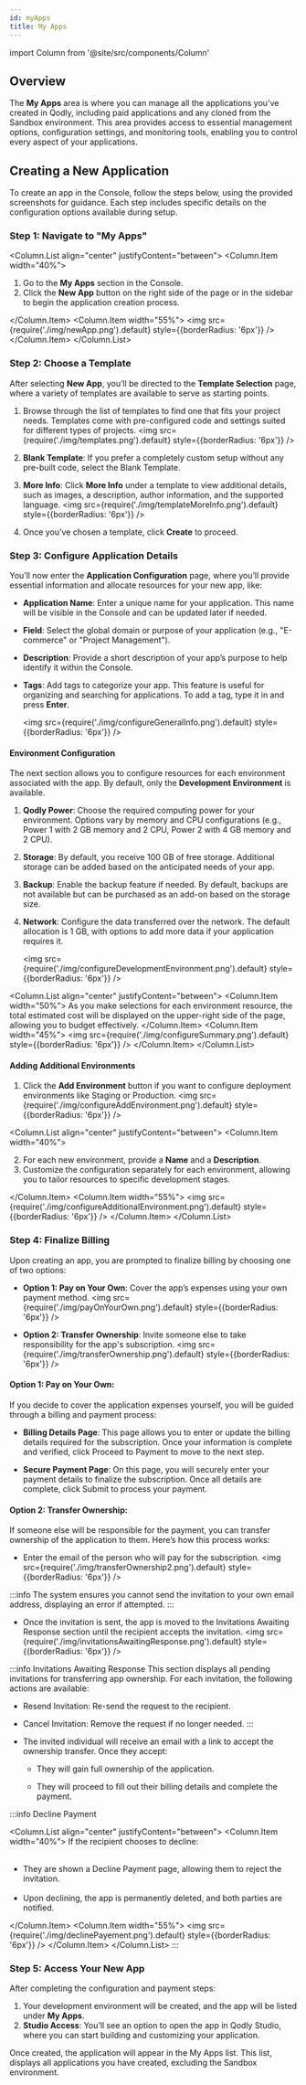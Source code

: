 ```yaml
---
id: myApps
title: My Apps
---
```


import Column from '@site/src/components/Column'

## Overview

The **My Apps** area is where you can manage all the applications you’ve created in Qodly, including paid applications and any cloned from the Sandbox environment. This area provides access to essential management options, configuration settings, and monitoring tools, enabling you to control every aspect of your applications.


## Creating a New Application

To create an app in the Console, follow the steps below, using the provided screenshots for guidance. Each step includes specific details on the configuration options available during setup.

### Step 1: Navigate to "My Apps"

<Column.List align="center" justifyContent="between">
    <Column.Item width="40%">
        <ol>
            <li> Go to the <strong>My Apps</strong> section in the Console.<br/></li>
            <li> Click the <strong>New App</strong> button on the right side of the page or in the sidebar to begin the application creation process.</li>
        </ol>
    </Column.Item>
    <Column.Item width="55%">
    <img src={require('./img/newApp.png').default} style={{borderRadius: '6px'}} />
    </Column.Item>
</Column.List>


### Step 2: Choose a Template

After selecting **New App**, you’ll be directed to the **Template Selection** page, where a variety of templates are available to serve as starting points. 

1. Browse through the list of templates to find one that fits your project needs. Templates come with pre-configured code and settings suited for different types of projects.
<img src={require('./img/templates.png').default} style={{borderRadius: '6px'}} />

2. **Blank Template**: If you prefer a completely custom setup without any pre-built code, select the Blank Template.

3. **More Info**: Click **More Info** under a template to view additional details, such as images, a description, author information, and the supported language.
<img src={require('./img/templateMoreInfo.png').default} style={{borderRadius: '6px'}} />

4. Once you’ve chosen a template, click **Create** to proceed.


### Step 3: Configure Application Details

You’ll now enter the **Application Configuration** page, where you’ll provide essential information and allocate resources for your new app, like:

- **Application Name**: Enter a unique name for your application. This name will be visible in the Console and can be updated later if needed.
- **Field**: Select the global domain or purpose of your application (e.g., "E-commerce" or "Project Management").
- **Description**: Provide a short description of your app’s purpose to help identify it within the Console.
- **Tags**: Add tags to categorize your app. This feature is useful for organizing and searching for applications. To add a tag, type it in and press **Enter**.

   <img src={require('./img/configureGeneralInfo.png').default} style={{borderRadius: '6px'}} />

#### Environment Configuration

The next section allows you to configure resources for each environment associated with the app. By default, only the **Development Environment** is available.

1. **Qodly Power**: Choose the required computing power for your environment. Options vary by memory and CPU configurations (e.g., Power 1 with 2 GB memory and 2 CPU, Power 2 with 4 GB memory and 2 CPU).
2. **Storage**: By default, you receive 100 GB of free storage. Additional storage can be added based on the anticipated needs of your app.
3. **Backup**: Enable the backup feature if needed. By default, backups are not available but can be purchased as an add-on based on the storage size.
4. **Network**: Configure the data transferred over the network. The default allocation is 1 GB, with options to add more data if your application requires it.

   <img src={require('./img/configureDevelopmentEnvironment.png').default} style={{borderRadius: '6px'}} />


<Column.List align="center" justifyContent="between">
   <Column.Item width="50%">
      As you make selections for each environment resource, the total estimated cost will be displayed on the upper-right side of the page, allowing you to budget effectively.
   </Column.Item>
   <Column.Item width="45%">
   <img src={require('./img/configureSummary.png').default} style={{borderRadius: '6px'}} />
   </Column.Item>
</Column.List>


#### Adding Additional Environments

1. Click the **Add Environment** button if you want to configure deployment environments like Staging or Production.
   <img src={require('./img/configureAddEnvironment.png').default} style={{borderRadius: '6px'}} />

<Column.List align="center" justifyContent="between">
    <Column.Item width="40%">
        <ol start="2">
            <li> For each new environment, provide a <strong>Name</strong> and a <strong>Description</strong>.<br/></li>
            <li> Customize the configuration separately for each environment, allowing you to tailor resources to specific development stages.</li>
        </ol>
    </Column.Item>
    <Column.Item width="55%">
    <img src={require('./img/configureAdditionalEnvironment.png').default} style={{borderRadius: '6px'}} />
    </Column.Item>
</Column.List>


### Step 4: Finalize Billing

Upon creating an app, you are prompted to finalize billing by choosing one of two options:

- **Option 1: Pay on Your Own**: Cover the app’s expenses using your own payment method.
   <img src={require('./img/payOnYourOwn.png').default} style={{borderRadius: '6px'}} />


- **Option 2: Transfer Ownership**: Invite someone else to take responsibility for the app's subscription.
   <img src={require('./img/transferOwnership.png').default} style={{borderRadius: '6px'}} />


#### Option 1: Pay on Your Own:

If you decide to cover the application expenses yourself, you will be guided through a billing and payment process:

- **Billing Details Page**: This page allows you to enter or update the billing details required for the subscription. Once your information is complete and verified, click Proceed to Payment to move to the next step.

- **Secure Payment Page**: On this page, you will securely enter your payment details to finalize the subscription. Once all details are complete, click Submit to process your payment.


#### Option 2: Transfer Ownership:

If someone else will be responsible for the payment, you can transfer ownership of the application to them. Here’s how this process works:

- Enter the email of the person who will pay for the subscription.
   <img src={require('./img/transferOwnership2.png').default} style={{borderRadius: '6px'}} />

:::info
The system ensures you cannot send the invitation to your own email address, displaying an error if attempted.
:::

- Once the invitation is sent, the app is moved to the Invitations Awaiting Response section until the recipient accepts the invitation.
   <img src={require('./img/invitationsAwaitingResponse.png').default} style={{borderRadius: '6px'}} />

:::info Invitations Awaiting Response
This section displays all pending invitations for transferring app ownership. For each invitation, the following actions are available:

- Resend Invitation: Re-send the request to the recipient.

- Cancel Invitation: Remove the request if no longer needed.
:::


- The invited individual will receive an email with a link to accept the ownership transfer. Once they accept:

   - They will gain full ownership of the application.

   - They will proceed to fill out their billing details and complete the payment.


:::info Decline Payment

<Column.List align="center" justifyContent="between">
    <Column.Item width="40%">
      If the recipient chooses to decline:
      <br/><br/>
      <ul>
         <li> They are shown a Decline Payment page, allowing them to reject the invitation.<br/><br/></li>
         <li> Upon declining, the app is permanently deleted, and both parties are notified.</li>
      </ul>
    </Column.Item>
    <Column.Item width="55%">
    <img src={require('./img/declinePayement.png').default} style={{borderRadius: '6px'}} />
    </Column.Item>
</Column.List>
:::


### Step 5: Access Your New App

After completing the configuration and payment steps:

1. Your development environment will be created, and the app will be listed under **My Apps**.
2. **Studio Access**: You’ll see an option to open the app in Qodly Studio, where you can start building and customizing your application.


Once created, the application will appear in the My Apps list. This list, displays all applications you have created, excluding the Sandbox environment. 